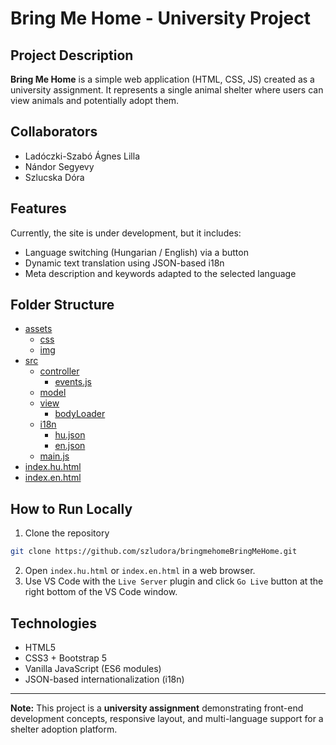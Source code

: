 # Bring Me Home - University Project

## Project Description
**Bring Me Home** is a simple web application (HTML, CSS, JS) created as a university assignment.
It represents a single animal shelter where users can view animals and potentially adopt them.


## Collaborators
- Ladóczki-Szabó Ágnes Lilla
- Nándor Segyevy
- Szlucska Dóra


## Features
Currently, the site is under development, but it includes:
- Language switching (Hungarian / English) via a button
- Dynamic text translation using JSON-based i18n
- Meta description and keywords adapted to the selected language

## Folder Structure
* [assets](./assets)
   * [css](./assets/css)
   * [img](./assets/img)
 * [src](./src)
   * [controller](./src/controller)
      * [events.js](./src/controller/events.js)
   * [model](./src/model)
   * [view](./src/view)
      * [bodyLoader](./src/view/bodyLoader.js)
   * [i18n](./src/i18n)
     * [hu.json](./src/i18n/hu.json)
     * [en.json](./src/i18n/en.json)
   * [main.js](./src/main.js)
 * [index.hu.html](./index.hu.html)
 * [index.en.html](./index.en.html)


## How to Run Locally
1. Clone the repository
```bash
git clone https://github.com/szludora/bringmehomeBringMeHome.git
```
2. Open `index.hu.html` or `index.en.html` in a web browser.
3. Use VS Code with the `Live Server` plugin and click `Go Live` button at the right bottom of the VS Code window.

## Technologies
- HTML5
- CSS3 + Bootstrap 5
- Vanilla JavaScript (ES6 modules)
- JSON-based internationalization (i18n)

---

**Note:** This project is a **university assignment** demonstrating front-end development concepts, responsive layout, and multi-language support for a shelter adoption platform.
